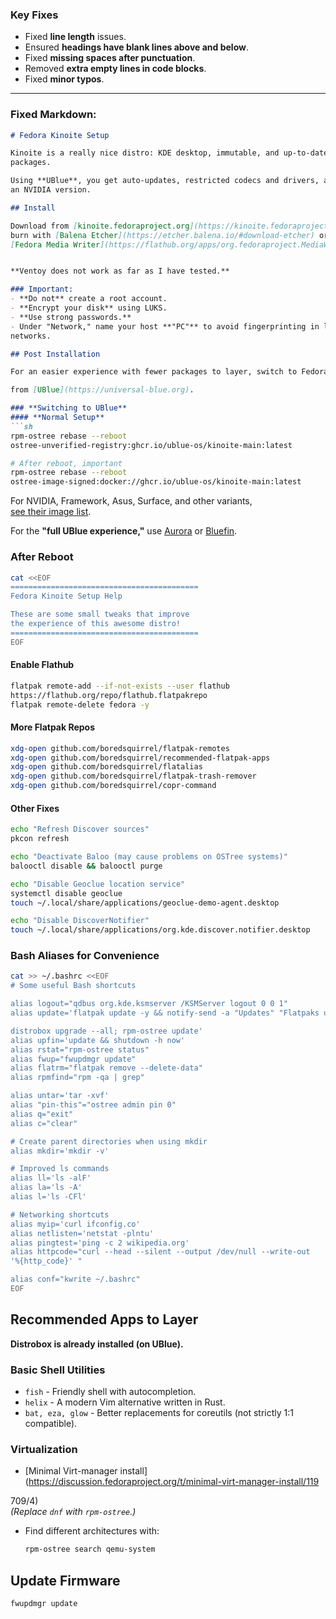 ### **Key Fixes**
- Fixed **line length** issues.
- Ensured **headings have blank lines above and below**.
- Fixed **missing spaces after punctuation**.
- Removed **extra empty lines in code blocks**.
- Fixed **minor typos**.

---

### **Fixed Markdown:**
```markdown
# Fedora Kinoite Setup

Kinoite is a really nice distro: KDE desktop, immutable, and up-to-date Fedora 
packages.

Using **UBlue**, you get auto-updates, restricted codecs and drivers, and even 
an NVIDIA version.

## Install

Download from [kinoite.fedoraproject.org](https://kinoite.fedoraproject.org),  
burn with [Balena Etcher](https://etcher.balena.io/#download-etcher) or  
[Fedora Media Writer](https://flathub.org/apps/org.fedoraproject.MediaWriter).  


**Ventoy does not work as far as I have tested.**  

### Important:
- **Do not** create a root account.
- **Encrypt your disk** using LUKS.
- **Use strong passwords.**
- Under "Network," name your host **"PC"** to avoid fingerprinting in local 
networks.

## Post Installation

For an easier experience with fewer packages to layer, switch to Fedora Kinoite 

from [UBlue](https://universal-blue.org).

### **Switching to UBlue**
#### **Normal Setup**
```sh
rpm-ostree rebase --reboot 
ostree-unverified-registry:ghcr.io/ublue-os/kinoite-main:latest

# After reboot, important
rpm-ostree rebase --reboot 
ostree-image-signed:docker://ghcr.io/ublue-os/kinoite-main:latest
```

For NVIDIA, Framework, Asus, Surface, and other variants,  
[see their image list](https://github.com/orgs/ublue-os/packages).

For the **"full UBlue experience,"** use [Aurora](https://getaurora.dev) or 
[Bluefin](https://projectbluefin.io).

### **After Reboot**
```sh
cat <<EOF
==========================================
Fedora Kinoite Setup Help

These are some small tweaks that improve
the experience of this awesome distro!
==========================================
EOF
```

#### **Enable Flathub**
```sh
flatpak remote-add --if-not-exists --user flathub 
https://flathub.org/repo/flathub.flatpakrepo
flatpak remote-delete fedora -y
```

#### **More Flatpak Repos**
```sh
xdg-open github.com/boredsquirrel/flatpak-remotes
xdg-open github.com/boredsquirrel/recommended-flatpak-apps
xdg-open github.com/boredsquirrel/flatalias
xdg-open github.com/boredsquirrel/flatpak-trash-remover
xdg-open github.com/boredsquirrel/copr-command
```

#### **Other Fixes**
```sh
echo "Refresh Discover sources"
pkcon refresh

echo "Deactivate Baloo (may cause problems on OSTree systems)"
balooctl disable && balooctl purge

echo "Disable Geoclue location service"
systemctl disable geoclue
touch ~/.local/share/applications/geoclue-demo-agent.desktop

echo "Disable DiscoverNotifier"
touch ~/.local/share/applications/org.kde.discover.notifier.desktop
```

### **Bash Aliases for Convenience**
```sh
cat >> ~/.bashrc <<EOF
# Some useful Bash shortcuts

alias logout="qdbus org.kde.ksmserver /KSMServer logout 0 0 1"
alias update='flatpak update -y && notify-send -a "Updates" "Flatpaks updated"; 

distrobox upgrade --all; rpm-ostree update'
alias upfin='update && shutdown -h now'
alias rstat="rpm-ostree status"
alias fwup="fwupdmgr update"
alias flatrm="flatpak remove --delete-data"
alias rpmfind="rpm -qa | grep"

alias untar='tar -xvf'
alias "pin-this"="ostree admin pin 0"
alias q="exit"
alias c="clear"

# Create parent directories when using mkdir
alias mkdir='mkdir -v'

# Improved ls commands
alias ll='ls -alF'
alias la='ls -A'
alias l='ls -CFl'

# Networking shortcuts
alias myip='curl ifconfig.co'
alias netlisten='netstat -plntu'
alias pingtest='ping -c 2 wikipedia.org'
alias httpcode="curl --head --silent --output /dev/null --write-out 
'%{http_code}' "

alias conf="kwrite ~/.bashrc"
EOF
```

## **Recommended Apps to Layer**
**Distrobox is already installed (on UBlue).**

### **Basic Shell Utilities**
- `fish` - Friendly shell with autocompletion.
- `helix` - A modern Vim alternative written in Rust.
- `bat, eza, glow` - Better replacements for coreutils (not strictly 1:1 
compatible).

### **Virtualization**
- [Minimal Virt-manager 
install](https://discussion.fedoraproject.org/t/minimal-virt-manager-install/119

709/4)  
  *(Replace `dnf` with `rpm-ostree`.)*
- Find different architectures with:
  ```sh
  rpm-ostree search qemu-system
  ```

## **Update Firmware**
```sh
fwupdmgr update
```